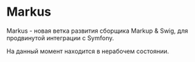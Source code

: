 Markus
========================

Markus - новая ветка развития сборщика Markup & Swig, для продвинутой интеграции с Symfony.

На данный момент находится в нерабочем состоянии.